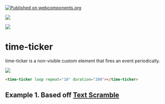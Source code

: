 [![Published on webcomponents.org](https://img.shields.io/badge/webcomponents.org-published-blue.svg)](https://www.webcomponents.org/element/time-ticker)

<a href="https://nodei.co/npm/time-ticker/"><img src="https://nodei.co/npm/time-ticker.png"></a>

<img src="http://img.badgesize.io/https://cdn.jsdelivr.net/npm/time-ticker@0.0.2/dist/time-ticker.iife.min.js?compression=gzip">

# time-ticker

time-ticker is a non-visible custom element that fires an event periodically.

![](https://media.giphy.com/media/Hlb53yZwhKobm/giphy.gif)

```html
<time-ticker loop repeat="10" duration="200"></time-ticker>
```

## Example 1.  Based off [Text Scramble](https://codepen.io/soulwire/pen/mErPAK)

<!--
```
<custom-element-demo>
  <template>
    <div>
        <p-d on="text-setting-complete" to="time-ticker" prop="enabled" val="target.id"></p-d>
        <xtal-deco><script>
        ({
            setters: {
                items: [
                    'Neo,',
                    'sooner or later',
                    'you\'re going to realize',
                    'just as I did',
                    'that there\'s a difference',
                    'between knowing the path',
                    'and walking the path'
                ]
            }
        })
        </script></xtal-deco>
        <time-ticker disabled="2" loop wait></time-ticker>
        <p-d-r on="tick" to="co-depends-text-scramble" prop="text" val="target.value.item"></p-d-r> 
        <div class="container" p-d-if="p-d-r">
            <co-depends-text-scramble id="cdts" class="text"></co-depends-text-scramble>
        </div>
        <style>
            @import 'https://fonts.googleapis.com/css?family=Roboto+Mono:100';
                    html,  
                    div.body {
                    font-family: 'Roboto Mono', monospace;
                    background: #212121;
                    height: 100%;
                    }
                    .container {
                        height: 100%;
                        width: 100%;
                        justify-content: center;
                        align-items: center;
                        display: flex;
                    }
                    .text {
                        font-weight: 100;
                        font-size: 28px;
                        color: #fafafa;
                    }
            .dud {
              color: #757575;
            }
                    </style>
        <script type="module" src="https://cdn.jsdelivr.net/npm/time-ticker@0.0.2/dist/time-ticker.iife.js"></script>
        <script type="module" src="https://cdn.jsdelivr.net/npm/p-d.p-u@0.0.92/dist/p-all.iife.js"></script>
        <script type="module" src="https://cdn.jsdelivr.net/npm/co-depends@0.0.4/text-scramble/dist/text-scramble.iife.min.js"></script>
        <script type="module" src="https://cdn.jsdelivr.net/npm/xtal-decorator@0.0.33/dist/xtal-decorator.iife.js"></script>
    </div>
  </template>
</custom-element-demo>
```
-->